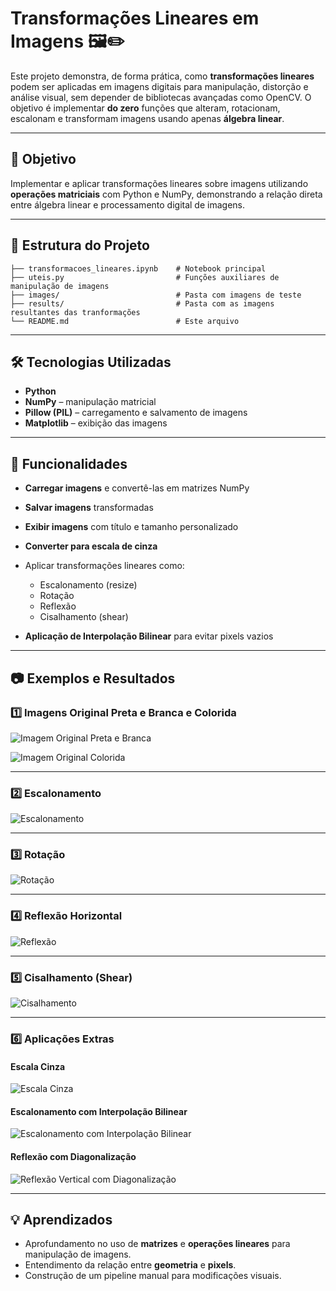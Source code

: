 # Transformações Lineares em Imagens 🖼️✏️

Este projeto demonstra, de forma prática, como **transformações lineares** podem ser aplicadas em imagens digitais para manipulação, distorção e análise visual, sem depender de bibliotecas avançadas como OpenCV.
O objetivo é implementar **do zero** funções que alteram, rotacionam, escalonam e transformam imagens usando apenas **álgebra linear**.

---

## 📌 Objetivo

Implementar e aplicar transformações lineares sobre imagens utilizando **operações matriciais** com Python e NumPy, demonstrando a relação direta entre álgebra linear e processamento digital de imagens.

---

## 📂 Estrutura do Projeto

```
├── transformacoes_lineares.ipynb    # Notebook principal
├── uteis.py                         # Funções auxiliares de manipulação de imagens
├── images/                          # Pasta com imagens de teste
├── results/                         # Pasta com as imagens resultantes das tranformações
└── README.md                        # Este arquivo
```

---

## 🛠 Tecnologias Utilizadas

* **Python**
* **NumPy** – manipulação matricial
* **Pillow (PIL)** – carregamento e salvamento de imagens
* **Matplotlib** – exibição das imagens

---

## 📜 Funcionalidades

* **Carregar imagens** e convertê-las em matrizes NumPy
* **Salvar imagens** transformadas
* **Exibir imagens** com título e tamanho personalizado
* **Converter para escala de cinza**
* Aplicar transformações lineares como:

  * Escalonamento (resize)
  * Rotação
  * Reflexão
  * Cisalhamento (shear)
* **Aplicação de Interpolação Bilinear** para evitar pixels vazios

---

## 📷 Exemplos e Resultados

### 1️⃣ Imagens Original Preta e Branca e Colorida

![Imagem Original Preta e Branca](images/j.png)

![Imagem Original Colorida](images/j_colorful.png)

---

### 2️⃣ Escalonamento

![Escalonamento](results/j_streched.png)

---

### 3️⃣ Rotação

![Rotação](results/j_rotated.png)

---

### 4️⃣ Reflexão Horizontal

![Reflexão](results/j_reflected.png)

---

### 5️⃣ Cisalhamento (Shear)

![Cisalhamento](results/j_sheared.png)

---

### 6️⃣ Aplicações Extras

#### Escala Cinza

![Escala Cinza](results/j_gray.png)

#### Escalonamento com Interpolação Bilinear

![Escalonamento com Interpolação Bilinear](results/j_streched_v2.png)

#### Reflexão com Diagonalização

![Reflexão Vertical com Diagonalização](results/j_reflected_v2.png)

---

## 💡 Aprendizados

* Aprofundamento no uso de **matrizes** e **operações lineares** para manipulação de imagens.
* Entendimento da relação entre **geometria** e **pixels**.
* Construção de um pipeline manual para modificações visuais.


